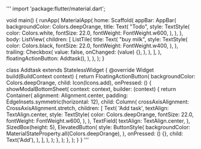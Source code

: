 '''
import 'package:flutter/material.dart';

void main() {
  runApp(
    MaterialApp(
      home: Scaffold(
        appBar: AppBar(
          backgroundColor: Colors.deepOrange,
          title: Text(
            "Todo",
            style: TextStyle(
              color: Colors.white,
              fontSize: 22.0,
              fontWeight: FontWeight.w600,
            ),
          ),
        ),
        body: ListView(
          children: [
            ListTile(
              title: Text(
                "buy milk",
                style: TextStyle(
                  color: Colors.black,
                  fontSize: 22.0,
                  fontWeight: FontWeight.w400,
                ),
              ),
              trailing: Checkbox(
                value: false,
                onChanged: (value) {},
              ),
            ),
          ],
        ),
        floatingActionButton: Addtask(),
      ),
    ),
  );
}

class Addtask extends StatelessWidget {
  @override
  Widget build(BuildContext context) {
    return FloatingActionButton(
      backgroundColor: Colors.deepOrange,
      child: Icon(Icons.add),
      onPressed: () {
        showModalBottomSheet(
          context: context,
          builder: (context) {
            return Container(
              alignment: Alignment.center,
              padding: EdgeInsets.symmetric(horizontal: 12),
              child: Column(
                crossAxisAlignment: CrossAxisAlignment.stretch,
                children: [
                  Text(
                    'Add task',
                    textAlign: TextAlign.center,
                    style: TextStyle(
                      color: Colors.deepOrange,
                      fontSize: 22.0,
                      fontWeight: FontWeight.w600,
                    ),
                  ),
                  TextField(
                    textAlign: TextAlign.center,
                  ),
                  SizedBox(height: 5),
                  ElevatedButton(
                    style: ButtonStyle(
                      backgroundColor:
                          MaterialStateProperty.all(Colors.deepOrange),
                    ),
                    onPressed: () {},
                    child: Text('Add'),
                  ),
                ],
              ),
            );
          },
        );
      },
    );
  }
}
'''
